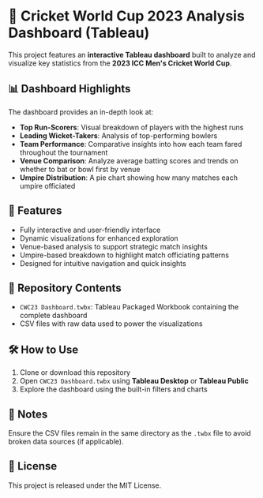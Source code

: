 # 🏏 Cricket World Cup 2023 Analysis Dashboard (Tableau)

This project features an **interactive Tableau dashboard** built to analyze and visualize key statistics from the **2023 ICC Men's Cricket World Cup**.

## 📊 Dashboard Highlights

The dashboard provides an in-depth look at:

- **Top Run-Scorers**: Visual breakdown of players with the highest runs
- **Leading Wicket-Takers**: Analysis of top-performing bowlers
- **Team Performance**: Comparative insights into how each team fared throughout the tournament
- **Venue Comparison**: Analyze average batting scores and trends on whether to bat or bowl first by venue
- **Umpire Distribution**: A pie chart showing how many matches each umpire officiated

## 🚀 Features

- Fully interactive and user-friendly interface
- Dynamic visualizations for enhanced exploration
- Venue-based analysis to support strategic match insights
- Umpire-based breakdown to highlight match officiating patterns
- Designed for intuitive navigation and quick insights

## 📁 Repository Contents

- `CWC23 Dashboard.twbx`: Tableau Packaged Workbook containing the complete dashboard
- CSV files with raw data used to power the visualizations

## 🛠️ How to Use

1. Clone or download this repository
2. Open `CWC23 Dashboard.twbx` using **Tableau Desktop** or **Tableau Public**
3. Explore the dashboard using the built-in filters and charts

## 📌 Notes

Ensure the CSV files remain in the same directory as the `.twbx` file to avoid broken data sources (if applicable).

## 📜 License

This project is released under the MIT License.

